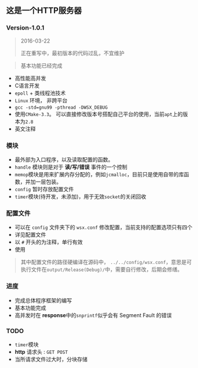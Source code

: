 ## 这是一个HTTP服务器

### Version-1.0.1

> 2016-03-22
> 
> 正在重写中，最初版本的代码过乱，不宜维护

> 基本功能已经完成

- 高性能高并发
- C语言开发
- `epoll` + 类线程池技术
- `Linux` 环境， 非跨平台
- `gcc -std=gnu99 -pthread -DWSX_DEBUG`
- 使用`CMake-3.3`。 可以直接修改版本号搭配自己平台的使用，当前`apt`上的版本为`2.8`
- 英文注释
### 模块
- 最外部为入口程序，以及读取配置的函数。
- `handle` 模块则是对于 **读/写/错误** 事件的一个控制
- `memop`模块是用来扩展内存分配的，例如`jcmalloc`，目前只是使用自带的库函数，并加一层包装。
- `config` 暂时存放配置文件
- `timer`模块(待开发，未添加)，用于无效`socket`的关闭回收
### 配置文件

- 可以在 `config` 文件夹下的 `wsx.conf` 修改配置，当前支持的配置选项只有四个
- 详见配置文件
- 以 `#` 开头的为注释，单行有效
- 使用

> 其中配置文件的路径硬编译在源码中， `../../config/wsx.conf`，意思是可执行文件在`output/Release(Debug)/`中，需要自行修改，后期会修缮。


### 进度
- 完成总体程序框架的编写
- 基本功能完成
- 高并发时在 **response**中的`snprintf`似乎会有 Segment Fault 的错误

### TODO
- `timer`模块
- **http** 请求头 : `GET POST`
- 当所请求文件过大时，分块存储